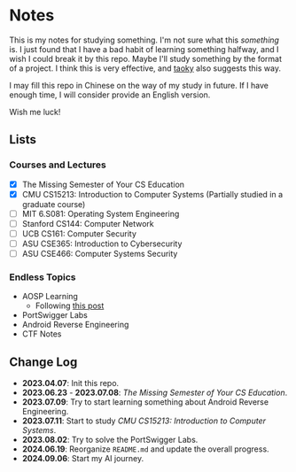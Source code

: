 # Notes

This is my notes for studying something. I'm not sure what this *something* is. I just found that I have a bad habit of learning something halfway, and I wish I could break it by this repo. Maybe I'll study something by the format of a project. I think this is very effective, and [taoky](https://github.com/taoky) also suggests this way.

I may fill this repo in Chinese on the way of my study in future. If I have enough time, I will consider provide an English version.

Wish me luck!

## Lists

### Courses and Lectures

+ [x] The Missing Semester of Your CS Education
+ [x] CMU CS15213: Introduction to Computer Systems (Partially studied in a graduate course)
+ [ ] MIT 6.S081: Operating System Engineering
+ [ ] Stanford CS144: Computer Network
+ [ ] UCB CS161: Computer Security
+ [ ] ASU CSE365: Introduction to Cybersecurity
+ [ ] ASU CSE466: Computer Systems Security

### Endless Topics

+ AOSP Learning
  + Following [this post](http://gityuan.com/android/)
+ PortSwigger Labs
+ Android Reverse Engineering
+ CTF Notes

## Change Log

+ **2023.04.07**: Init this repo.
+ **2023.06.23** - **2023.07.08**: *The Missing Semester of Your CS Education*.
+ **2023.07.09**: Try to start learning something about Android Reverse Engineering.
+ **2023.07.11**: Start to study *CMU CS15213: Introduction to Computer Systems*.
+ **2023.08.02**: Try to solve the PortSwigger Labs.
+ **2024.06.19**: Reorganize `README.md` and update the overall progress.
+ **2024.09.06**: Start my AI journey.
